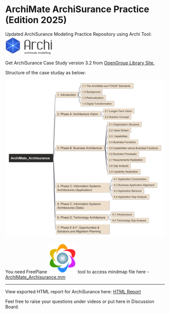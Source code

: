 # ArchiMate ArchiSurance Practice (Edition 2025)

Updated ArchiSurance Modeling Practice Repository using Archi Tool: <a href="http://www.archimatetool.com"><img src="img/archi-tool-logo.png" alt="ArchiMateTool" style="width:150px"></a>

Get ArchiSurance Case Study version 3.2 from [OpenGroup Library Site.](https://publications.opengroup.org/y231)

Structure of the case studay as below:

<img src="img/ArchiMate_Archisurance.png" alt="mindmap" style="width:600px;"/>

You need FreePlane <a href="https://sourceforge.net/projects/freeplane/"><img src="img/freeplane-tool-logo.png" alt="freeplane logo"></a> tool to access mindmap file here - [ArchiMate_Archisurance.mm](ArchiMate_Archisurance.mm)

---

View exported HTML report for ArchiSurance here: [HTML Report](ArchiSurance_HTML_Report/index.html)

Feel free to raise your questions under videos or put here in Discussion Board.